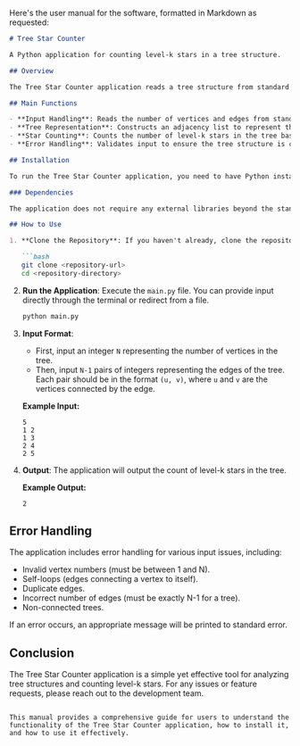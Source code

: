 Here's the user manual for the software, formatted in Markdown as requested:

```markdown
# Tree Star Counter

A Python application for counting level-k stars in a tree structure.

## Overview

The Tree Star Counter application reads a tree structure from standard input and calculates the number of level-k stars based on the vertices and edges provided. A level-k star is defined as a leaf node connected to a vertex with a degree of k (where k >= 2).

## Main Functions

- **Input Handling**: Reads the number of vertices and edges from standard input.
- **Tree Representation**: Constructs an adjacency list to represent the tree.
- **Star Counting**: Counts the number of level-k stars in the tree based on the degrees of the vertices.
- **Error Handling**: Validates input to ensure the tree structure is correctly formed.

## Installation

To run the Tree Star Counter application, you need to have Python installed on your machine. You can download Python from [python.org](https://www.python.org/downloads/).

### Dependencies

The application does not require any external libraries beyond the standard Python library. Ensure you have Python 3.x installed.

## How to Use

1. **Clone the Repository**: If you haven't already, clone the repository containing the application files.

   ```bash
   git clone <repository-url>
   cd <repository-directory>
   ```

2. **Run the Application**: Execute the `main.py` file. You can provide input directly through the terminal or redirect from a file.

   ```bash
   python main.py
   ```

3. **Input Format**: 
   - First, input an integer `N` representing the number of vertices in the tree.
   - Then, input `N-1` pairs of integers representing the edges of the tree. Each pair should be in the format `(u, v)`, where `u` and `v` are the vertices connected by the edge.

   **Example Input:**
   ```
   5
   1 2
   1 3
   2 4
   2 5
   ```

4. **Output**: The application will output the count of level-k stars in the tree.

   **Example Output:**
   ```
   2
   ```

## Error Handling

The application includes error handling for various input issues, including:
- Invalid vertex numbers (must be between 1 and N).
- Self-loops (edges connecting a vertex to itself).
- Duplicate edges.
- Incorrect number of edges (must be exactly N-1 for a tree).
- Non-connected trees.

If an error occurs, an appropriate message will be printed to standard error.

## Conclusion

The Tree Star Counter application is a simple yet effective tool for analyzing tree structures and counting level-k stars. For any issues or feature requests, please reach out to the development team.

```

This manual provides a comprehensive guide for users to understand the functionality of the Tree Star Counter application, how to install it, and how to use it effectively.